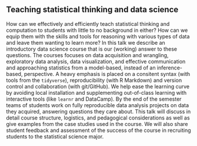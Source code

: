 ## Teaching statistical thinking and data science

How can we effectively and efficiently teach statistical thinking and computation to students with little to no background in either? How can we equip them with the skills and tools for reasoning with various types of data and leave them wanting to learn more? In this talk we describe an introductory data science course that is our (working) answer to these questions. The courses focuses on data acquisition and wrangling, exploratory data analysis, data visualization, and effective communication and approaching statistics from a model-based, instead of an inference-based, perspective. A heavy emphasis is placed on a consitent syntax (with tools from the `tidyverse`), reproducibility (with R Markdown) and version control and collaboration (with git/GitHub). We help ease the learning curve by avoiding local installation and supplementing out-of-class learning with interactive tools (like `learnr` and DataCamp). By the end of the semester teams of students work on fully reproducible data analysis projects on data they acquired, answering questions they care about. This talk will discuss in detail course structure, logistics, and pedagogical considerations as well as give examples from the case studies used in the course. We will also share student feedback and assessment of the success of the course in recruiting students to the statistical science major.
